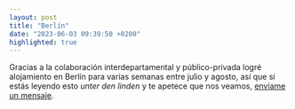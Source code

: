 ```yaml
---
layout: post
title: "Berlín"
date: "2023-06-03 09:39:50 +0200"
highlighted: true
---
```


Gracias a la colaboración interdepartamental y público-privada logré alojamiento
en Berlín para varias semanas entre julio y agosto, así que si estás leyendo esto *unter
den linden* y te apetece que nos veamos, [envíame un mensaje](/contact).
